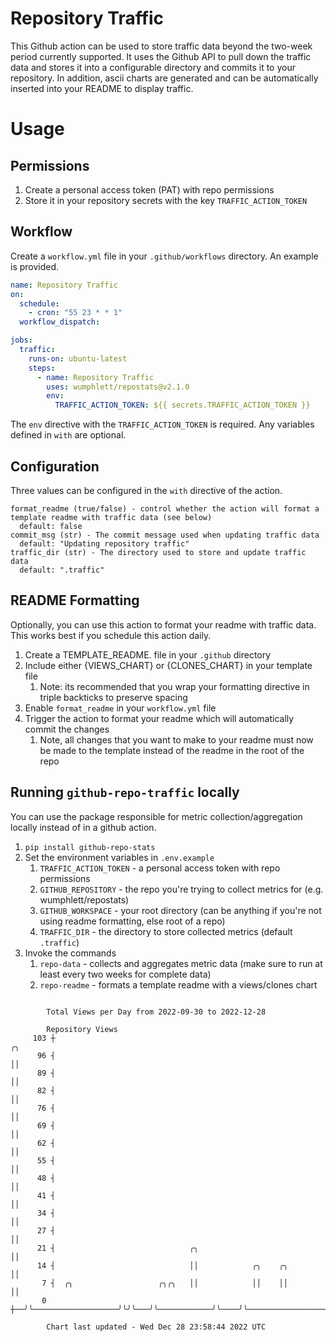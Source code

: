 # Repository Traffic

This Github action can be used to store traffic data beyond the two-week period currently supported.
It uses the Github API to pull down the traffic data and stores it into a configurable directory and commits it to your 
repository. In addition, ascii charts are generated and can be automatically inserted into your README to display traffic.

# Usage
## Permissions
1. Create a personal access token (PAT) with repo permissions
2. Store it in your repository secrets with the key `TRAFFIC_ACTION_TOKEN`

## Workflow
Create a `workflow.yml` file in your `.github/workflows` directory. An example is provided.

```yaml
name: Repository Traffic
on:
  schedule:
    - cron: "55 23 * * 1"
  workflow_dispatch:

jobs:
  traffic:
    runs-on: ubuntu-latest
    steps:
      - name: Repository Traffic
        uses: wumphlett/repostats@v2.1.0
        env:
          TRAFFIC_ACTION_TOKEN: ${{ secrets.TRAFFIC_ACTION_TOKEN }}
```
The `env` directive with the `TRAFFIC_ACTION_TOKEN` is required. Any variables defined in `with` are optional.

## Configuration
Three values can be configured in the `with` directive of the action.
```
format_readme (true/false) - control whether the action will format a template readme with traffic data (see below)
  default: false
commit_msg (str) - The commit message used when updating traffic data
  default: "Updating repository traffic"
traffic_dir (str) - The directory used to store and update traffic data
  default: ".traffic"
```

## README Formatting
Optionally, you can use this action to format your readme with traffic data. This works best if you schedule this action
daily.

1. Create a TEMPLATE_README.<any type> file in your `.github` directory
2. Include either {VIEWS_CHART} or {CLONES_CHART} in your template file
   1. Note: its recommended that you wrap your formatting directive in triple backticks to preserve spacing
3. Enable `format_readme` in your `workflow.yml` file
4. Trigger the action to format your readme which will automatically commit the changes
   1. Note, all changes that you want to make to your readme must now be made to the template instead of the readme in the root of the repo

## Running `github-repo-traffic` locally
You can use the package responsible for metric collection/aggregation locally instead of in a github action.

1. `pip install github-repo-stats`
2. Set the environment variables in `.env.example`
   1. `TRAFFIC_ACTION_TOKEN` - a personal access token with repo permissions
   2. `GITHUB_REPOSITORY` - the repo you're trying to collect metrics for (e.g. wumphlett/repostats)
   3. `GITHUB_WORKSPACE` - your root directory (can be anything if you're not using readme formatting, else root of a repo)
   4. `TRAFFIC_DIR` - the directory to store collected metrics (default `.traffic`)
3. Invoke the commands
   1. `repo-data` - collects and aggregates metric data (make sure to run at least every two weeks for complete data)
   2. `repo-readme` - formats a template readme with a views/clones chart

```

        Total Views per Day from 2022-09-30 to 2022-12-28

        Repository Views
     103 ┼                                                                         ╭╮
      96 ┤                                                                         ││
      89 ┤                                                                         ││
      82 ┤                                                                         ││
      76 ┤                                                                         ││
      69 ┤                                                                         ││
      62 ┤                                                                         ││
      55 ┤                                                                         ││
      48 ┤                                                                         ││
      41 ┤                                                                         ││
      34 ┤                                                                         ││
      27 ┤                                                                         ││
      21 ┤                              ╭╮                                         ││
      14 ┤                              ││            ╭╮    ╭╮                     ││
       7 ┤  ╭╮                   ╭╮╭╮   ││            ││    ││                     ││
       0 ┼──╯╰───────────────────╯╰╯╰───╯╰────────────╯╰────╯╰─────────────────────╯╰──────────────

        Chart last updated - Wed Dec 28 23:58:44 2022 UTC
        
```
